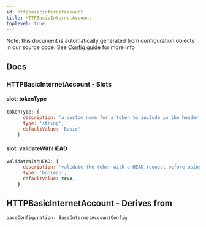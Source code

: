 ```yaml
---
id: httpbasicinternetaccount
title: HTTPBasicInternetAccount
toplevel: true
---
```


Note: this document is automatically generated from configuration objects in our
source code. See [Config guide](/docs/config_guide) for more info

## Docs

### HTTPBasicInternetAccount - Slots

#### slot: tokenType

```js
tokenType: {
      description: 'a custom name for a token to include in the header',
      type: 'string',
      defaultValue: 'Basic',
    }
```

#### slot: validateWithHEAD

```js
validateWithHEAD: {
      description: 'validate the token with a HEAD request before using it',
      type: 'boolean',
      defaultValue: true,
    }
```

## HTTPBasicInternetAccount - Derives from

```js
baseConfiguration: BaseInternetAccountConfig
```
